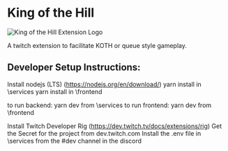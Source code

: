 # King of the Hill

![King of the Hill Extension Logo](https://cdn.discordapp.com/attachments/667019716010704906/749800941594869861/kingofhill2.png)

A twitch extension to facilitate KOTH or queue style gameplay. 

## Developer Setup Instructions:
Install nodejs (LTS) (https://nodejs.org/en/download/)
yarn install in \services
yarn install in \frontend

to run backend: yarn dev from \services
to run frontend: yarn dev from \frontend

Install Twitch Developer Rig (https://dev.twitch.tv/docs/extensions/rig)
	Get the Secret for the project from dev.twitch.com
Install the .env file in \services from the #dev channel in the discord